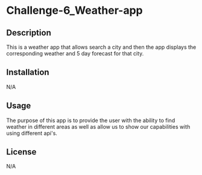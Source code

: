 # Challenge-6_Weather-app



## Description
This is a weather app that allows search a city and then the app displays the corresponding weather and 5 day forecast for that city.



## Installation

N/A

## Usage

The purpose of this app is to provide the user with the ability to find weather in different areas as well as allow us to show our capabilities with using different api's. 

## License

N/A
